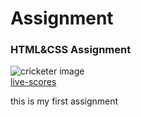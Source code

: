 <!DOCTYPE html>
<html lang="en">
<head>
<title>Assignment-1</title>
<h1>Assignment</h1>
<h3>HTML&CSS Assignment</h3>
<img src="//th-i.thgim.com/public/sport/2dzljk/article65700627.ece/alternates/FREE_1200/TH30INDIA%20WOMEN.jpg" ALT="cricketer image"/><br>
<a href="https://www.crickbuzz.com">live-scores</a>
</head>
<body>
<p>this is my first assignment</p>
</body>
</html>
